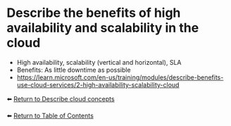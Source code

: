 # Describe the benefits of high availability and scalability in the cloud

* High availability, scalability (vertical and horizontal), SLA
* Benefits: As little downtime as possible
* https://learn.microsoft.com/en-us/training/modules/describe-benefits-use-cloud-services/2-high-availability-scalability-cloud 

⬅️ [Return to Describe cloud concepts](README.md)

⬅️ [Return to Table of Contents](../README.md)